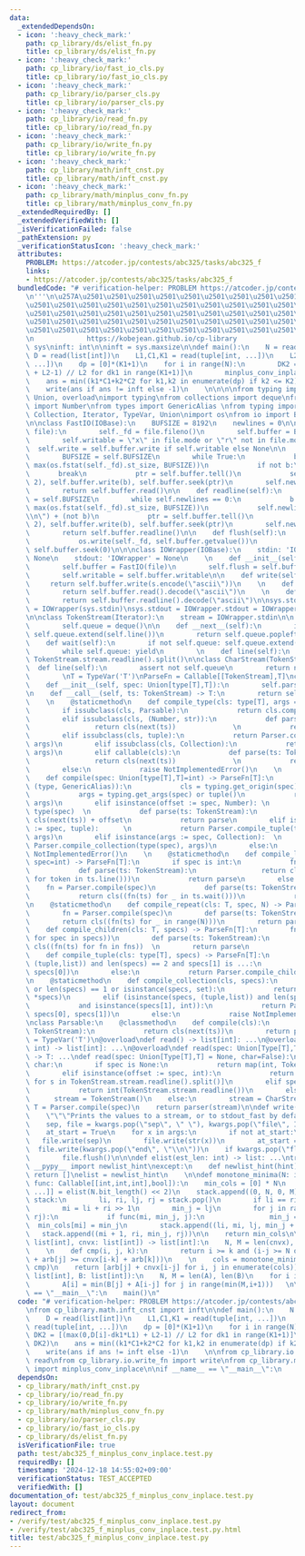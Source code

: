 ```yaml
---
data:
  _extendedDependsOn:
  - icon: ':heavy_check_mark:'
    path: cp_library/ds/elist_fn.py
    title: cp_library/ds/elist_fn.py
  - icon: ':heavy_check_mark:'
    path: cp_library/io/fast_io_cls.py
    title: cp_library/io/fast_io_cls.py
  - icon: ':heavy_check_mark:'
    path: cp_library/io/parser_cls.py
    title: cp_library/io/parser_cls.py
  - icon: ':heavy_check_mark:'
    path: cp_library/io/read_fn.py
    title: cp_library/io/read_fn.py
  - icon: ':heavy_check_mark:'
    path: cp_library/io/write_fn.py
    title: cp_library/io/write_fn.py
  - icon: ':heavy_check_mark:'
    path: cp_library/math/inft_cnst.py
    title: cp_library/math/inft_cnst.py
  - icon: ':heavy_check_mark:'
    path: cp_library/math/minplus_conv_fn.py
    title: cp_library/math/minplus_conv_fn.py
  _extendedRequiredBy: []
  _extendedVerifiedWith: []
  _isVerificationFailed: false
  _pathExtension: py
  _verificationStatusIcon: ':heavy_check_mark:'
  attributes:
    PROBLEM: https://atcoder.jp/contests/abc325/tasks/abc325_f
    links:
    - https://atcoder.jp/contests/abc325/tasks/abc325_f
  bundledCode: "# verification-helper: PROBLEM https://atcoder.jp/contests/abc325/tasks/abc325_f\n\
    \n'''\n\u257A\u2501\u2501\u2501\u2501\u2501\u2501\u2501\u2501\u2501\u2501\u2501\
    \u2501\u2501\u2501\u2501\u2501\u2501\u2501\u2501\u2501\u2501\u2501\u2501\u2501\
    \u2501\u2501\u2501\u2501\u2501\u2501\u2501\u2501\u2501\u2501\u2501\u2501\u2501\
    \u2501\u2501\u2501\u2501\u2501\u2501\u2501\u2501\u2501\u2501\u2501\u2501\u2501\
    \u2501\u2501\u2501\u2501\u2501\u2501\u2501\u2501\u2501\u2501\u2501\u2501\u2578\
    \n             https://kobejean.github.io/cp-library               \n'''\nimport\
    \ sys\ninft: int\n\ninft = sys.maxsize\n\ndef main():\n    N = read(int)\n   \
    \ D = read(list[int])\n    L1,C1,K1 = read(tuple[int, ...])\n    L2,C2,K2 = read(tuple[int,\
    \ ...])\n    dp = [0]*(K1+1)\n    for i in range(N):\n        DK2 = [(max(0,D[i]-dk1*L1)\
    \ + L2-1) // L2 for dk1 in range(K1+1)]\n        minplus_conv_inplace(dp, DK2)\n\
    \    ans = min((k1*C1+k2*C2 for k1,k2 in enumerate(dp) if k2 <= K2), default=inft)\n\
    \    write(ans if ans != inft else -1)\n    \n\n\n\nfrom typing import Type, TypeVar,\
    \ Union, overload\nimport typing\nfrom collections import deque\nfrom numbers\
    \ import Number\nfrom types import GenericAlias \nfrom typing import Callable,\
    \ Collection, Iterator, TypeVar, Union\nimport os\nfrom io import BytesIO, IOBase\n\
    \n\nclass FastIO(IOBase):\n    BUFSIZE = 8192\n    newlines = 0\n\n    def __init__(self,\
    \ file):\n        self._fd = file.fileno()\n        self.buffer = BytesIO()\n\
    \        self.writable = \"x\" in file.mode or \"r\" not in file.mode\n      \
    \  self.write = self.buffer.write if self.writable else None\n\n    def read(self):\n\
    \        BUFSIZE = self.BUFSIZE\n        while True:\n            b = os.read(self._fd,\
    \ max(os.fstat(self._fd).st_size, BUFSIZE))\n            if not b:\n         \
    \       break\n            ptr = self.buffer.tell()\n            self.buffer.seek(0,\
    \ 2), self.buffer.write(b), self.buffer.seek(ptr)\n        self.newlines = 0\n\
    \        return self.buffer.read()\n\n    def readline(self):\n        BUFSIZE\
    \ = self.BUFSIZE\n        while self.newlines == 0:\n            b = os.read(self._fd,\
    \ max(os.fstat(self._fd).st_size, BUFSIZE))\n            self.newlines = b.count(b\"\
    \\n\") + (not b)\n            ptr = self.buffer.tell()\n            self.buffer.seek(0,\
    \ 2), self.buffer.write(b), self.buffer.seek(ptr)\n        self.newlines -= 1\n\
    \        return self.buffer.readline()\n\n    def flush(self):\n        if self.writable:\n\
    \            os.write(self._fd, self.buffer.getvalue())\n            self.buffer.truncate(0),\
    \ self.buffer.seek(0)\n\n\nclass IOWrapper(IOBase):\n    stdin: 'IOWrapper' =\
    \ None\n    stdout: 'IOWrapper' = None\n    \n    def __init__(self, file):\n\
    \        self.buffer = FastIO(file)\n        self.flush = self.buffer.flush\n\
    \        self.writable = self.buffer.writable\n\n    def write(self, s):\n   \
    \     return self.buffer.write(s.encode(\"ascii\"))\n    \n    def read(self):\n\
    \        return self.buffer.read().decode(\"ascii\")\n    \n    def readline(self):\n\
    \        return self.buffer.readline().decode(\"ascii\")\n\nsys.stdin = IOWrapper.stdin\
    \ = IOWrapper(sys.stdin)\nsys.stdout = IOWrapper.stdout = IOWrapper(sys.stdout)\n\
    \n\nclass TokenStream(Iterator):\n    stream = IOWrapper.stdin\n\n    def __init__(self):\n\
    \        self.queue = deque()\n\n    def __next__(self):\n        if not self.queue:\
    \ self.queue.extend(self.line())\n        return self.queue.popleft()\n    \n\
    \    def wait(self):\n        if not self.queue: self.queue.extend(self.line())\n\
    \        while self.queue: yield\n        \n    def line(self):\n        return\
    \ TokenStream.stream.readline().split()\n\nclass CharStream(TokenStream):\n  \
    \  def line(self):\n        assert not self.queue\n        return next(TokenStream.stream).rstrip()\n\
    \        \nT = TypeVar('T')\nParseFn = Callable[[TokenStream],T]\nclass Parser:\n\
    \    def __init__(self, spec: Union[type[T],T]):\n        self.parse = Parser.compile(spec)\n\
    \n    def __call__(self, ts: TokenStream) -> T:\n        return self.parse(ts)\n\
    \    \n    @staticmethod\n    def compile_type(cls: type[T], args = ()) -> T:\n\
    \        if issubclass(cls, Parsable):\n            return cls.compile(*args)\n\
    \        elif issubclass(cls, (Number, str)):\n            def parse(ts: TokenStream):\n\
    \                return cls(next(ts))              \n            return parse\n\
    \        elif issubclass(cls, tuple):\n            return Parser.compile_tuple(cls,\
    \ args)\n        elif issubclass(cls, Collection):\n            return Parser.compile_collection(cls,\
    \ args)\n        elif callable(cls):\n            def parse(ts: TokenStream):\n\
    \                return cls(next(ts))              \n            return parse\n\
    \        else:\n            raise NotImplementedError()\n    \n    @staticmethod\n\
    \    def compile(spec: Union[type[T],T]=int) -> ParseFn[T]:\n        if isinstance(spec,\
    \ (type, GenericAlias)):\n            cls = typing.get_origin(spec) or spec\n\
    \            args = typing.get_args(spec) or tuple()\n            return Parser.compile_type(cls,\
    \ args)\n        elif isinstance(offset := spec, Number): \n            cls =\
    \ type(spec)  \n            def parse(ts: TokenStream):\n                return\
    \ cls(next(ts)) + offset\n            return parse\n        elif isinstance(args\
    \ := spec, tuple):      \n            return Parser.compile_tuple(type(spec),\
    \ args)\n        elif isinstance(args := spec, Collection):  \n            return\
    \ Parser.compile_collection(type(spec), args)\n        else:\n            raise\
    \ NotImplementedError()\n    \n    @staticmethod\n    def compile_line(cls: T,\
    \ spec=int) -> ParseFn[T]:\n        if spec is int:\n            fn = Parser.compile(spec)\n\
    \            def parse(ts: TokenStream):\n                return cls((int(token)\
    \ for token in ts.line()))\n            return parse\n        else:\n        \
    \    fn = Parser.compile(spec)\n            def parse(ts: TokenStream):\n    \
    \            return cls((fn(ts) for _ in ts.wait()))\n            return parse\n\
    \n    @staticmethod\n    def compile_repeat(cls: T, spec, N) -> ParseFn[T]:\n\
    \        fn = Parser.compile(spec)\n        def parse(ts: TokenStream):\n    \
    \        return cls((fn(ts) for _ in range(N)))\n        return parse\n\n    @staticmethod\n\
    \    def compile_children(cls: T, specs) -> ParseFn[T]:\n        fns = tuple((Parser.compile(spec)\
    \ for spec in specs))\n        def parse(ts: TokenStream):\n            return\
    \ cls((fn(ts) for fn in fns))  \n        return parse\n            \n    @staticmethod\n\
    \    def compile_tuple(cls: type[T], specs) -> ParseFn[T]:\n        if isinstance(specs,\
    \ (tuple,list)) and len(specs) == 2 and specs[1] is ...:\n            return Parser.compile_line(cls,\
    \ specs[0])\n        else:\n            return Parser.compile_children(cls, specs)\n\
    \n    @staticmethod\n    def compile_collection(cls, specs):\n        if not specs\
    \ or len(specs) == 1 or isinstance(specs, set):\n            return Parser.compile_line(cls,\
    \ *specs)\n        elif (isinstance(specs, (tuple,list)) and len(specs) == 2 \n\
    \            and isinstance(specs[1], int)):\n            return Parser.compile_repeat(cls,\
    \ specs[0], specs[1])\n        else:\n            raise NotImplementedError()\n\
    \nclass Parsable:\n    @classmethod\n    def compile(cls):\n        def parser(ts:\
    \ TokenStream):\n            return cls(next(ts))\n        return parser\n\nT\
    \ = TypeVar('T')\n@overload\ndef read() -> list[int]: ...\n@overload\ndef read(spec:\
    \ int) -> list[int]: ...\n@overload\ndef read(spec: Union[Type[T],T], char=False)\
    \ -> T: ...\ndef read(spec: Union[Type[T],T] = None, char=False):\n    if not\
    \ char:\n        if spec is None:\n            return map(int, TokenStream.stream.readline().split())\n\
    \        elif isinstance(offset := spec, int):\n            return [int(s)+offset\
    \ for s in TokenStream.stream.readline().split()]\n        elif spec is int:\n\
    \            return int(TokenStream.stream.readline())\n        else:\n      \
    \      stream = TokenStream()\n    else:\n        stream = CharStream()\n    parser:\
    \ T = Parser.compile(spec)\n    return parser(stream)\n\ndef write(*args, **kwargs):\n\
    \    \"\"\"Prints the values to a stream, or to stdout_fast by default.\"\"\"\n\
    \    sep, file = kwargs.pop(\"sep\", \" \"), kwargs.pop(\"file\", IOWrapper.stdout)\n\
    \    at_start = True\n    for x in args:\n        if not at_start:\n         \
    \   file.write(sep)\n        file.write(str(x))\n        at_start = False\n  \
    \  file.write(kwargs.pop(\"end\", \"\\n\"))\n    if kwargs.pop(\"flush\", False):\n\
    \        file.flush()\n\n\ndef elist(est_len: int) -> list: ...\ntry:\n    from\
    \ __pypy__ import newlist_hint\nexcept:\n    def newlist_hint(hint):\n       \
    \ return []\nelist = newlist_hint\n    \n\ndef monotone_minima(N: int, M: int,\
    \ func: Callable[[int,int,int],bool]):\n    min_cols = [0] * N\n    stack: list[tuple[int,\
    \ ...]] = elist(N.bit_length() << 2)\n    stack.append((0, N, 0, M))\n\n    while\
    \ stack:\n        li, ri, lj, rj = stack.pop()\n        if li == ri: continue\n\
    \        mi = li + ri >> 1\n        min_j = lj\n        for j in range(lj + 1,\
    \ rj):\n            if func(mi, min_j, j):\n                min_j = j\n      \
    \  min_cols[mi] = min_j\n        stack.append((li, mi, lj, min_j + 1))\n     \
    \   stack.append((mi + 1, ri, min_j, rj))\n\n    return min_cols\n\ndef minplus_conv_arb_cnvx(arb:\
    \ list[int], cnvx: list[int]) -> list[int]:\n    N, M = len(cnvx), len(arb)\n\
    \    \n    def cmp(i, j, k):\n        return i >= k and (i-j >= N or (cnvx[i-j]\
    \ + arb[j] >= cnvx[i-k] + arb[k]))\n    \n    cols = monotone_minima(N+M-1, M,\
    \ cmp)\n    return [arb[j] + cnvx[i-j] for i, j in enumerate(cols)]\n\ndef minplus_conv_inplace(A:\
    \ list[int], B: list[int]):\n    N, M = len(A), len(B)\n    for i in range(N-1,-1,-1):\n\
    \        A[i] = min(B[j] + A[i-j] for j in range(min(M,i+1)))   \n\nif __name__\
    \ == \"__main__\":\n    main()\n"
  code: "# verification-helper: PROBLEM https://atcoder.jp/contests/abc325/tasks/abc325_f\n\
    \nfrom cp_library.math.inft_cnst import inft\n\ndef main():\n    N = read(int)\n\
    \    D = read(list[int])\n    L1,C1,K1 = read(tuple[int, ...])\n    L2,C2,K2 =\
    \ read(tuple[int, ...])\n    dp = [0]*(K1+1)\n    for i in range(N):\n       \
    \ DK2 = [(max(0,D[i]-dk1*L1) + L2-1) // L2 for dk1 in range(K1+1)]\n        minplus_conv_inplace(dp,\
    \ DK2)\n    ans = min((k1*C1+k2*C2 for k1,k2 in enumerate(dp) if k2 <= K2), default=inft)\n\
    \    write(ans if ans != inft else -1)\n    \n\nfrom cp_library.io.read_fn import\
    \ read\nfrom cp_library.io.write_fn import write\nfrom cp_library.math.minplus_conv_fn\
    \ import minplus_conv_inplace\n\nif __name__ == \"__main__\":\n    main()"
  dependsOn:
  - cp_library/math/inft_cnst.py
  - cp_library/io/read_fn.py
  - cp_library/io/write_fn.py
  - cp_library/math/minplus_conv_fn.py
  - cp_library/io/parser_cls.py
  - cp_library/io/fast_io_cls.py
  - cp_library/ds/elist_fn.py
  isVerificationFile: true
  path: test/abc325_f_minplus_conv_inplace.test.py
  requiredBy: []
  timestamp: '2024-12-18 14:55:02+09:00'
  verificationStatus: TEST_ACCEPTED
  verifiedWith: []
documentation_of: test/abc325_f_minplus_conv_inplace.test.py
layout: document
redirect_from:
- /verify/test/abc325_f_minplus_conv_inplace.test.py
- /verify/test/abc325_f_minplus_conv_inplace.test.py.html
title: test/abc325_f_minplus_conv_inplace.test.py
---
```

